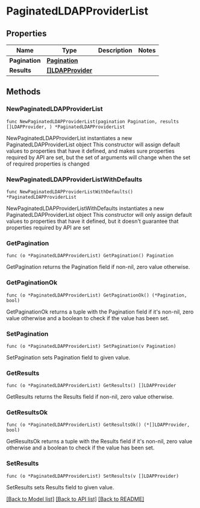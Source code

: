 # PaginatedLDAPProviderList

## Properties

Name | Type | Description | Notes
------------ | ------------- | ------------- | -------------
**Pagination** | [**Pagination**](Pagination.md) |  | 
**Results** | [**[]LDAPProvider**](LDAPProvider.md) |  | 

## Methods

### NewPaginatedLDAPProviderList

`func NewPaginatedLDAPProviderList(pagination Pagination, results []LDAPProvider, ) *PaginatedLDAPProviderList`

NewPaginatedLDAPProviderList instantiates a new PaginatedLDAPProviderList object
This constructor will assign default values to properties that have it defined,
and makes sure properties required by API are set, but the set of arguments
will change when the set of required properties is changed

### NewPaginatedLDAPProviderListWithDefaults

`func NewPaginatedLDAPProviderListWithDefaults() *PaginatedLDAPProviderList`

NewPaginatedLDAPProviderListWithDefaults instantiates a new PaginatedLDAPProviderList object
This constructor will only assign default values to properties that have it defined,
but it doesn't guarantee that properties required by API are set

### GetPagination

`func (o *PaginatedLDAPProviderList) GetPagination() Pagination`

GetPagination returns the Pagination field if non-nil, zero value otherwise.

### GetPaginationOk

`func (o *PaginatedLDAPProviderList) GetPaginationOk() (*Pagination, bool)`

GetPaginationOk returns a tuple with the Pagination field if it's non-nil, zero value otherwise
and a boolean to check if the value has been set.

### SetPagination

`func (o *PaginatedLDAPProviderList) SetPagination(v Pagination)`

SetPagination sets Pagination field to given value.


### GetResults

`func (o *PaginatedLDAPProviderList) GetResults() []LDAPProvider`

GetResults returns the Results field if non-nil, zero value otherwise.

### GetResultsOk

`func (o *PaginatedLDAPProviderList) GetResultsOk() (*[]LDAPProvider, bool)`

GetResultsOk returns a tuple with the Results field if it's non-nil, zero value otherwise
and a boolean to check if the value has been set.

### SetResults

`func (o *PaginatedLDAPProviderList) SetResults(v []LDAPProvider)`

SetResults sets Results field to given value.



[[Back to Model list]](../README.md#documentation-for-models) [[Back to API list]](../README.md#documentation-for-api-endpoints) [[Back to README]](../README.md)


